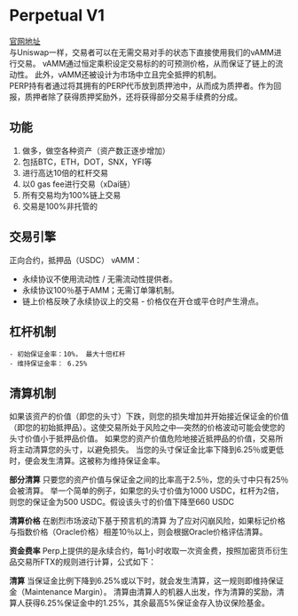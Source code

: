# Perpetual V1
   [官网地址](https://perp.exchange/t/BTC:USDC)  
   与Uniswap一样，交易者可以在无需交易对手的状态下直接使用我们的vAMM进行交易。 vAMM通过恒定乘积设定交易标的的可预测价格，从而保证了链上的流动性。 此外，vAMM还被设计为市场中立且完全抵押的机制。  
   PERP持有者通过将其拥有的PERP代币放到质押池中，从而成为质押者。作为回报，质押者除了获得质押奖励外，还将获得部分交易手续费的分成。  

 ## 功能
  1. 做多，做空各种资产（资产数正逐步增加）
  2. 包括BTC，ETH，DOT，SNX，YFI等
  3. 进行高达10倍的杠杆交易
  4. 以0 gas fee进行交易（xDai链）
  5. 所有交易均为100%链上交易
  6. 交易是100%非托管的


 ## 交易引擎
 正向合约，抵押品（USDC）
 vAMM： 
 - 永续协议不使用流动性 / 无需流动性提供者。
 - 永续协议100％基于AMM；无需订单簿机制。
 - 链上价格反映了永续协议上的交易 - 价格仅在开仓或平仓时产生滑点。

 ## 杠杆机制
    - 初始保证金率：10%， 最大十倍杠杆
    - 维持保证金率： 6.25% 

 ## 清算机制

 如果该资产的价值（即您的头寸）下跌，则您的损失增加并开始接近保证金的价值（即您的初始抵押品）。这使交易所处于风险之中—突然的价格波动可能会使您的头寸价值小于抵押品价值。 如果您的资产价值危险地接近抵押品的价值，交易所将主动清算您的头寸，以避免损失。
 当您的头寸保证金比率下降到6.25％或更低时，便会发生清算。这被称为维持保证金率。



**部分清算**
只要您的资产价值与保证金之间的比率高于2.5％，您的头寸中只有25％会被清算。
举一个简单的例子，如果您的头寸价值为1000 USDC，杠杆为2倍，则您的保证金为500 USDC。假设该头寸的价值下降至660 USDC

**清算价格**
在剧烈市场波动下基于预言机的清算
为了应对闪崩风险，如果标记价格与指数价格（Oracle价格）相差10％以上，则会根据Oracle价格评估清算。



 
  **资金费率**
Perp上提供的是永续合约，每1小时收取一次资金费，按照加密货币衍生品交易所FTX的规则进行计算，公式如下：



**清算**
当保证金比例下降到6.25%或以下时，就会发生清算，这一规则即维持保证金（Maintenance Margin）。
清算由清算人的机器人出发，作为清算的奖励，清算人获得6.25%保证金中的1.25%，其余最高5%保证金存入协议保险基金。

